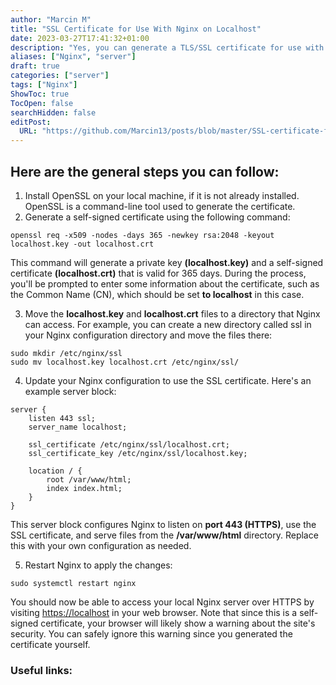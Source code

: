 ```yaml
---
author: "Marcin M"
title: "SSL Certificate for Use With Nginx on Localhost"
date: 2023-03-27T17:41:32+01:00
description: "Yes, you can generate a TLS/SSL certificate for use with Nginx on localhost. "
aliases: ["Nginx", "server"]
draft: true
categories: ["server"]
tags: ["Nginx"]
ShowToc: true
TocOpen: false
searchHidden: false
editPost:
  URL: "https://github.com/Marcin13/posts/blob/master/SSL-certificate-for-use-with-Nginx-on-localhost.md"
---
```

## Here are the general steps you can follow:
1. Install OpenSSL on your local machine, if it is not already installed. OpenSSL is a command-line tool used to generate the certificate.
2. Generate a self-signed certificate using the following command:

```shell
openssl req -x509 -nodes -days 365 -newkey rsa:2048 -keyout localhost.key -out localhost.crt

```
This command will generate a private key **(localhost.key)** and a self-signed certificate **(localhost.crt)** that is valid for
365 days. During the process, you'll be prompted to enter some information about the certificate, such as the Common Name (CN),
which should be set **to localhost** in this case.

3. Move the **localhost.key** and **localhost.crt** files to a directory that Nginx can access. For example, you can create a new 
directory called ssl in your Nginx configuration directory and move the files there:

```shell
sudo mkdir /etc/nginx/ssl
sudo mv localhost.key localhost.crt /etc/nginx/ssl/

```
4. Update your Nginx configuration to use the SSL certificate. Here's an example server block:
```nginx configuration
server {
    listen 443 ssl;
    server_name localhost;

    ssl_certificate /etc/nginx/ssl/localhost.crt;
    ssl_certificate_key /etc/nginx/ssl/localhost.key;

    location / {
        root /var/www/html;
        index index.html;
    }
}

```
This server block configures Nginx to listen on **port 443 (HTTPS)**, use the SSL certificate, and serve files from the **/var/www/html** directory.
Replace this with your own configuration as needed.

5. Restart Nginx to apply the changes:
```shell
sudo systemctl restart nginx

```
You should now be able to access your local Nginx server over HTTPS by visiting [https://localhost](https://localhost) in your web browser.
Note that since this is a self-signed certificate, your browser will likely show a warning about the site's security. 
You can safely ignore this warning since you generated the certificate yourself.

[//]: # (![Screenshot.png]&#40;http://marcinmitruk.link/img/SSL-Certificate-for-Use-With-Nginx-on-Localhost/Screenshot1.png&#41;)






### Useful links:

